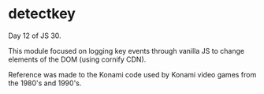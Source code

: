 # detectkey
Day 12 of JS 30.

This module focused on logging key events through vanilla JS to change elements of the DOM (using cornify CDN).

Reference was made to the Konami code used by Konami video games from the 1980's and 1990's. 
